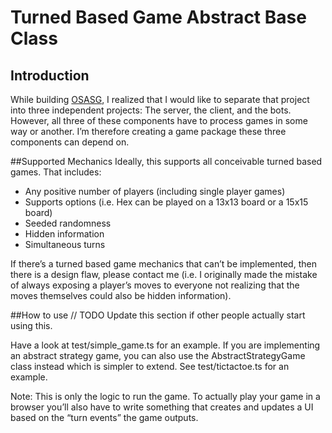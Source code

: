 # Turned Based Game Abstract Base Class

## Introduction
While building [OSASG](https://github.com/djmclaugh/OSASG), I realized that I would like to separate that project into three independent projects: The server, the client, and the bots. However, all three of these components have to process games in some way or another. I’m therefore creating a game package these three components can depend on.

##Supported Mechanics
Ideally, this supports all conceivable turned based games. That includes:
* Any positive number of players (including single player games)
* Supports options (i.e. Hex can be played on a 13x13 board or a 15x15 board)
* Seeded randomness
* Hidden information
* Simultaneous turns

If there’s a turned based game mechanics that can’t be implemented, then there is a design flaw, please contact me (i.e. I originally made the mistake of always exposing a player’s moves to everyone not realizing that the moves themselves could also be hidden information).

##How to use
// TODO Update this section if other people actually start using this.

Have a look at test/simple_game.ts for an example.
If you are implementing an abstract strategy game, you can also use the AbstractStrategyGame class instead which is simpler to extend. See test/tictactoe.ts for an example.

Note: This is only the logic to run the game. To actually play your game in a browser you’ll also have to write something that creates and updates a UI based on the “turn events” the game outputs.
